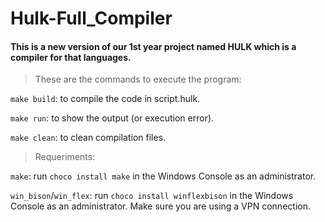 # Hulk-Full_Compiler
 #### This is a new version of our 1st year project named HULK which is a compiler for that languages.

 > These are the commands to execute the program:

 `make build`: to compile the code in script.hulk.

 `make run`: to show the output (or execution error).

 `make clean`: to clean compilation files.


 > Requeriments:

 `make`: run `choco install make` in the Windows Console as an administrator.

 `win_bison`/`win_flex`: run `choco install winflexbison` in the Windows Console as an administrator. Make sure you are using a VPN connection. 
